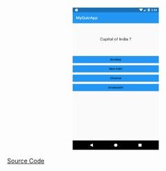 



<p align="center"> 
    <img width="200" height="330" src="../Images/MyQuizApp.png" alt="Android versions ListView">
 </p>




[Source Code](../Practice/flutter_complete_guide/lib/main.dart)





